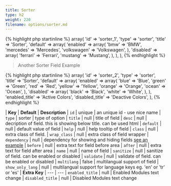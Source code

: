 ```yaml
---
title: Sorter
type: h2
weight: 220
filename: options/sorter.md
---
```


{% highlight php startinline %}
array(
  'id'             => 'sorter_1',
  'type'           => 'sorter',
  'title'          => 'Sorter',
  'default'        => array(
    'enabled'      => array(
      'bmw'        => 'BMW',
      'mercedes'   => 'Mercedes',
      'volkswagen' => 'Volkswagen',
    ),
    'disabled'     => array(
      'ferrari'    => 'Ferrari',
      'mustang'    => 'Mustang',
    ),
  ),
),
{% endhighlight %}

> Another Sorter Field Example

{% highlight php startinline %}
array(
  'id'             => 'sorter_2',
  'type'           => 'sorter',
  'title'          => 'Sorter',
  'default'        => array(
    'enabled'      => array(
      'blue'       => 'Blue',
      'green'      => 'Green',
      'red'        => 'Red',
      'yellow'     => 'Yellow',
      'orange'     => 'Orange',
      'ocean'      => 'Ocean',
    ),
    'disabled'     => array(
      'black'      => 'Black',
      'white'      => 'White',
    ),
  ),
  'enabled_title'  => 'Active Colors',
  'disabled_title' => 'Deactive Colors',
),
{% endhighlight %}

| **Key**          | **Default** | **Description**
| `id`             | unique      | an unique id - use nice name
| `type`           | sorter      | type of option
| `title`          | null        | title of field
| `desc`           | null        | decription of field. this is showing below title. can be used html
| `default`        | null        | default value of field
| `help`           | null        | help tooltip of field
| `class`          | null        | extra class of field.
| `wrap_class`     | null        | extra class of field wrapper
| `dependency`     | null        | dependency for showing and hiding fields [see an example](#how-to-use-dependency)
| `before`         | null        | extra text for field before area
| `after`          | null        | extra text for field after area
| `name`           | null        | name of field
| `sanitize`       | null        | sanitize of field. can be enabled or disabled
| `validate`       | null        | validate of field. can be enabled or disabled
| `multilang`      | false       | multilangual support of field
| `show_only_lang` | null        | multilangual support for language keys eg. 'en' or 'tr' or 'es'
| **Extra Key**    | ---         | ---
| `enabled_title`  | null        | Enabled Modules text change
| `disabled_title` | null        | Disabled Modules text change
